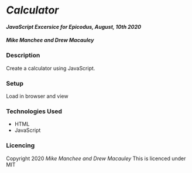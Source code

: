 # _Calculator_

#### _JavaScript Excersice for Epicodus, August, 10th 2020_

#### _Mike Manchee and Drew Macauley_

### Description
Create a calculator using JavaScript.

### Setup
Load in browser and view

### Technologies Used
* HTML
* JavaScript

### Licencing
Copyright 2020 _Mike Manchee and Drew Macauley_
This is licenced under MIT